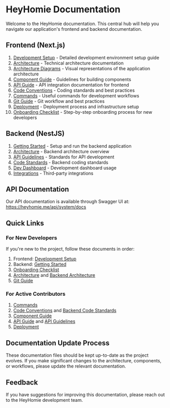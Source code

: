 # HeyHomie Documentation

Welcome to the HeyHomie documentation. This central hub will help you navigate our application's frontend and backend documentation.

## Frontend (Next.js)

1. [Development Setup](DEVELOPMENT_SETUP.md) - Detailed development environment setup guide
2. [Architecture](ARCHITECTURE.md) - Technical architecture documentation
3. [Architecture Diagrams](ARCHITECTURE_DIAGRAMS.md) - Visual representations of the application architecture
4. [Component Guide](COMPONENT_GUIDE.md) - Guidelines for building components
5. [API Guide](API_GUIDE.md) - API integration documentation for frontend
6. [Code Conventions](CODE_CONVENTIONS.md) - Coding standards and best practices
7. [Commands](COMMANDS.md) - Useful commands for development workflows
8. [Git Guide](GIT_GUIDE.md) - Git workflow and best practices
9. [Deployment](DEPLOYMENT.md) - Deployment process and infrastructure setup
10. [Onboarding Checklist](ONBOARDING_CHECKLIST.md) - Step-by-step onboarding process for new developers

## Backend (NestJS)

1. [Getting Started](../nestjs-docs/getting-started.md) - Setup and run the backend application
2. [Architecture](../nestjs-docs/architecture.md) - Backend architecture overview
3. [API Guidelines](../nestjs-docs/api-guidelines.md) - Standards for API development
4. [Code Standards](../nestjs-docs/code-standards.md) - Backend coding standards
5. [Dev Dashboard](../nestjs-docs/dev-dashboard.md) - Development dashboard usage
6. [Integrations](../nestjs-docs/integrations.md) - Third-party integrations

## API Documentation

Our API documentation is available through Swagger UI at:
https://heyhomie.me/api/system/docs

## Quick Links

### For New Developers

If you're new to the project, follow these documents in order:

1. Frontend: [Development Setup](DEVELOPMENT_SETUP.md)
2. Backend: [Getting Started](../nestjs-docs/getting-started.md)
3. [Onboarding Checklist](ONBOARDING_CHECKLIST.md)
4. [Architecture](ARCHITECTURE.md) and [Backend Architecture](../nestjs-docs/architecture.md)
5. [Git Guide](GIT_GUIDE.md)

### For Active Contributors

1. [Commands](COMMANDS.md)
2. [Code Conventions](CODE_CONVENTIONS.md) and [Backend Code Standards](../nestjs-docs/code-standards.md)
3. [Component Guide](COMPONENT_GUIDE.md)
4. [API Guide](API_GUIDE.md) and [API Guidelines](../nestjs-docs/api-guidelines.md)
5. [Deployment](DEPLOYMENT.md)

## Documentation Update Process

These documentation files should be kept up-to-date as the project evolves. If you make significant changes to the architecture, components, or workflows, please update the relevant documentation.

## Feedback

If you have suggestions for improving this documentation, please reach out to the HeyHomie development team.
